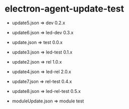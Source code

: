 # electron-agent-update-test
- update5.json => dev 0.2.x
- update6.json => led-dev 0.3.x

- update.json => test 0.0.x
- update3.json => led-test 0.1.x

- update2.json => rel 1.0.x
- update4.json => led-rel 2.0.x

- update7.json => rel-test 0.4.x
- update8.json => led-rel-test 0.5.x

- moduleUpdate.json => module test
